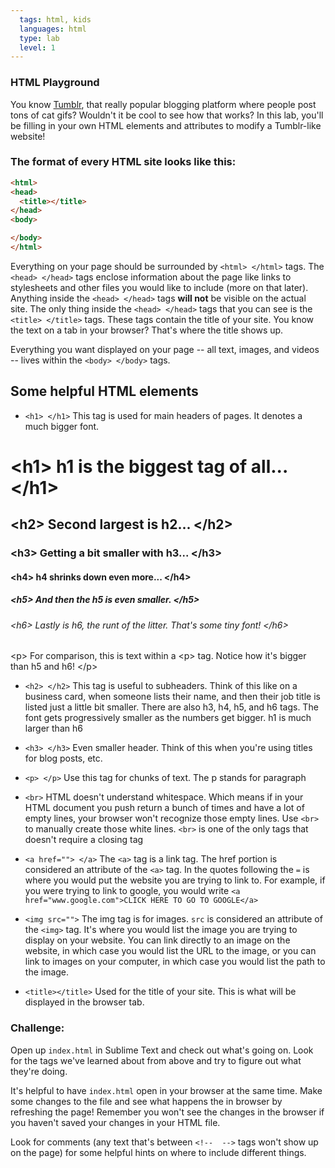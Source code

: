 ```yaml
---
  tags: html, kids
  languages: html
  type: lab
  level: 1
---
```


### HTML Playground

You know [Tumblr](http://www.tumblr.com), that really popular blogging platform where people post tons of cat gifs? Wouldn't it be cool to see how that works? In this lab, you'll be filling in your own HTML elements and attributes to modify a Tumblr-like website!

### The format of every HTML site looks like this:

```html
<html>
<head>
  <title></title>
</head>
<body>

</body>
</html>
```

Everything on your page should be surrounded by `<html> </html>` tags. The `<head> </head>` tags enclose information about the page like links to stylesheets and other files you would like to include (more on that later). Anything inside the `<head> </head>` tags **will not** be visible on the actual site. The only thing inside the `<head> </head>` tags that you can see is the `<title> </title>` tags. These tags contain the title of your site. You know the text on a tab in your browser? That's where the title shows up.

Everything you want displayed on your page -- all text, images, and videos -- lives within the `<body> </body>` tags.

## Some helpful HTML elements

+ `<h1> </h1>` This tag is used for main headers of pages. It denotes a much bigger font.

<h1>&lt;h1&gt; h1 is the biggest tag of all... &lt;/h1&gt;</h1>
<h2>&lt;h2&gt; Second largest is h2... &lt;/h2&gt;</h2>
<h3>&lt;h3&gt; Getting a bit smaller with h3... &lt;/h3&gt;</h3>
<h4>&lt;h4&gt; h4 shrinks down even more... &lt;/h4&gt;</h4>
<h5>&lt;h5&gt; And then the h5 is even smaller. &lt;/h5&gt;</h5>
<h6>&lt;h6&gt; Lastly is h6, the runt of the litter. That's some tiny font! &lt;/h6&gt;</h6>
<p>&lt;p&gt; For comparison, this is text within a &lt;p&gt; tag. Notice how it's bigger than h5 and h6! &lt;/p&gt;</p>

+ `<h2> </h2>` This tag is useful to subheaders. Think of this like on a business card, when someone lists their name, and then their job title is listed just a little bit smaller. There are also h3, h4, h5, and h6 tags. The font gets progressively smaller as the numbers get bigger. h1 is much larger than h6

+ `<h3> </h3>` Even smaller header. Think of this when you're using titles for blog posts, etc.

+ `<p> </p>` Use this tag for chunks of text. The p stands for paragraph

+ `<br>` HTML doesn't understand whitespace. Which means if in your HTML document you push return a bunch of times and have a lot of empty lines, your browser won't recognize those empty lines. Use `<br>` to manually create those white lines. `<br>` is one of the only tags that doesn't require a closing tag

+ `<a href=""> </a>` The `<a>` tag is a link tag. The href portion is considered an attribute of the `<a>` tag. In the quotes following the `=` is where you would put the website you are trying to link to. For example, if you were trying to link to google, you would write `<a href="www.google.com">CLICK HERE TO GO TO GOOGLE</a>`

+ `<img src="">` The img tag is for images. `src` is considered an attribute of the `<img>` tag. It's where you would list the image you are trying to display on your website. You can link directly to an image on the website, in which case you would list the URL to the image, or you can link to images on your computer, in which case you would list the path to the image.

+ `<title></title>` Used for the title of your site. This is what will be displayed in the browser tab.

### Challenge:
Open up `index.html` in Sublime Text and check out what's going on. Look for the tags we've learned about from above and try to figure out what they're doing.

It's helpful to have `index.html` open in your browser at the same time. Make some changes to the file and see what happens the in browser by refreshing the page! Remember you won't see the changes in the browser if you haven't saved your changes in your HTML file.

Look for comments (any text that's between `<!--  -->` tags won't show up on the page) for some helpful hints on where to include different things.
